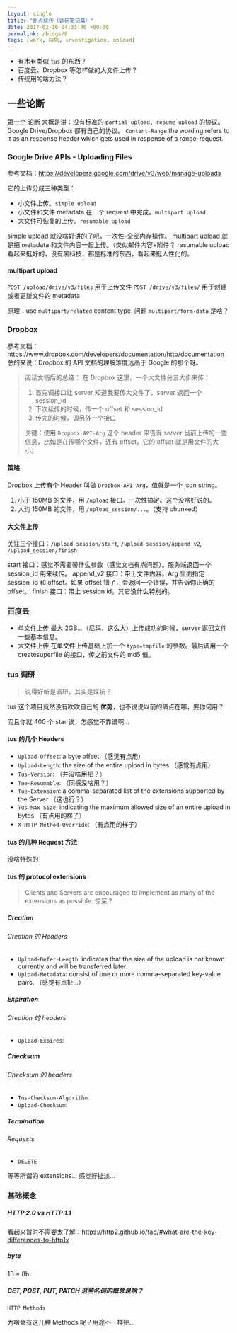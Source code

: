 ```yaml
---
layout: single
title: "断点续传（调研笔记篇）"
date: 2017-02-16 04:33:46 +00:00
permalink: /blogs/8
tags: [work, 踩坑, investigation, upload]
---
```

- 有木有类似 `tus` 的东西？
- 百度云、Dropbox 等怎样做的大文件上传？
- 传统用的啥方法？

## 一些论断

[第一个](http://stackoverflow.com/questions/20969331/standard-method-for-http-partial-upload-resume-upload) 论断
大概是讲：没有标准的 `partial upload, resume upload` 的协议。Google Drive/Dropbox 都有自己的协议。
`Content-Range` the wording refers to it as an response header which gets used in response of a range-request.

### Google Drive APIs - Uploading Files

参考文档：<https://developers.google.com/drive/v3/web/manage-uploads>

它的上传分成三种类型：
- 小文件上传。`simple upload`
- 小文件和文件 metadata 在一个 request 中完成。`multipart upload`
- 大文件可恢复的上传。`resumable upload`

simple upload 就没啥好讲的了吧，一次性-全部内存操作。
multipart upload 就是把 metadata 和文件内容一起上传。（类似邮件内容+附件？
resumable upload 看起来挺好的，没有黑科技，都是标准的东西，看起来挺人性化的。

#### multipart upload

`POST /upload/drive/v3/files` 用于上传文件
`POST /drive/v3/files/` 用于创建或者更新文件的 metadata

原理：use `multipart/related` content type. 问题 `multipart/form-data` 是啥？

### Dropbox

参考文档：<https://www.dropbox.com/developers/documentation/http/documentation>
总的来说：Dropbox 的 API 文档的理解难度远高于 Google 的那个呀。

> 阅读文档后的总结：
> 在 Dropbox 这里，一个大文件分三大步来传：
>
> 1. 首先调接口让 server 知道我要传大文件了，server 返回一个 session_id
> 2. 下次续传的时候，传一个 offset 和 session_id
> 3. 传完的时候，调另外一个接口
>
> 关键：使用 `Dropbox-API-Arg` 这个 header 来告诉 server 当前上传的一些信息，比如是在传哪个文件，还有 offset，它的 offset 就是用文件的大小。

#### 策略

Dropbox 上传有个 Header 叫做 `Dropbox-API-Arg`，值就是一个 json string。

1. 小于 150MB 的文件，用 `/upload` 接口。一次性搞定。这个没啥好说的。
2. 大约 150MB 的文件，用 `/upload_session/...`。（支持 chunked）

#### 大文件上传

关注三个接口：`/upload_session/start`, `/upload_session/append_v2`, `/upload_session/finish`

start 接口：感觉不需要带什么参数（感觉文档有点问题）。服务端返回一个 session_id 用来续传。
append_v2 接口：带上文件内容。Arg 里面指定 session_id 和 offset。如果 offset 错了，会返回一个错误，并告诉你正确的 offset。
finish 接口：带上 session id。其它没什么特别的。

### 百度云

- 单文件上传 最大 2GB...（尼玛，这么大）上传成功的时候，server 返回文件一些基本信息。
- 大文件上传 在单文件上传基础上加一个 `type=tmpfile` 的参数。最后调用一个 createsuperfile 的接口，传之前文件的 md5 值。

### tus 调研

> 说得好听是调研，其实是踩坑？

tus 这个项目竟然没有吹吹自己的 **优势**，也不说说以前的痛点在哪，要你何用？

而且你就 400 个 star 诶，怎感觉不靠谱啊...

#### tus 的几个 Headers

- `Upload-Offset`: a byte offset （感觉有点用）
- `Upload-Length`: the size of the entire upload in bytes （感觉有点用）
- `Tus-Version`: （并没啥用把？）
- `Tue-Resumable`: （同感没啥用？）
- `Tue-Extension`: a comma-separated list of the extensions supported by the Server （这也行？）
- `Tus-Max-Size`: indicating the maximum allowed size of an entire upload in bytes （有点用的样子）
- `X-HTTP-Method-Override`: （有点用的样子）

#### tus 的几种 Request 方法

没啥特殊的

#### tus 的 protocol extensions

> Clients and Servers are encouraged to implement as many of the extensions as possible.
> 惊呆 ?

##### Creation

###### Creation 的 Headers

- `Upload-Defer-Length`: indicates that the size of the upload is not known currently and will be transferred later.
- `Upload-Metadata`: consist of one or more comma-separated key-value pairs. （感觉有点扯...）

##### Expiration
###### Creation 的 headers

- `Upload-Expires`:

##### Checksum
###### Checksum 的 headers
- `Tus-Checksum-Algorithm`:
- `Upload-Checksum`:

##### Termination
###### Requests
- `DELETE`

等等所谓的 extensions... 感觉好扯淡...

### 基础概念

##### HTTP 2.0 vs HTTP 1.1

看起来暂时不需要太了解：<https://http2.github.io/faq/#what-are-the-key-differences-to-http1x>

##### byte

1B = 8b

##### GET, POST, PUT, PATCH 这些名词的概念是啥？

`HTTP Methods`

为啥会有这几种 Methods 呢？用途不一样把...
